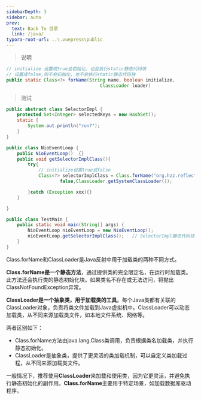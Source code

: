 ```yaml
---
sidebarDepth: 3
sidebar: auto
prev:
  text: Back To 目录
  link: /java/
typora-root-url: ..\.vuepress\public
---
```




> 说明

```java
// initialize 设置成true会初始化，也会执行static静态代码块
// 设置成false,则不会初始化，也不会执行static静态代码块
public static Class<?> forName(String name, boolean initialize,
                                   ClassLoader loader)
```

> 测试

```java
public abstract class SelectorImpl {
    protected Set<Integer> selectedKeys = new HashSet();
    static {
        System.out.println("run?");
    }
}
```

```java
public class NioEventLoop {
    public NioEventLoop()  {}
    public void getSelectorImplClass(){
        try{
            // initialize设置true或false
            Class<?> selectorImplClass = Class.forName("org.hzz.reflect.netty.SelectorImpl",
                    false,ClassLoader.getSystemClassLoader());

        }catch (Exception xxx){}
    }

}
```

```java
public class TestMain {
    public static void main(String[] args) {
        NioEventLoop nioEventLoop = new NioEventLoop();
        nioEventLoop.getSelectorImplClass();   // SelectorImpl静态代码块没有执行
    }
}
```

Class.forName和ClassLoader是Java反射中用于加载类的两种不同方式。

**Class.forName是一个静态方法**，通过提供类的完全限定名，在运行时加载类。此方法还会执行类的静态初始化块。如果类名不存在或无法访问，将抛出ClassNotFoundException异常。

**ClassLoader是一个抽象类，用于加载类的工具**。每个Java类都有关联的ClassLoader对象，负责将类文件加载到Java虚拟机中。ClassLoader可以动态加载类，从不同来源加载类文件，如本地文件系统、网络等。

两者区别如下：

- Class.forName方法由java.lang.Class类调用，负责根据类名加载类，并执行静态初始化。
- ClassLoader是抽象类，提供了更灵活的类加载机制，可以自定义类加载过程，从不同来源加载类文件。

一般情况下，推荐使用**ClassLoader**来加载和使用类，因为它更灵活，并避免执行静态初始化的副作用。**Class.forName**主要用于特定场景，如加载数据库驱动程序。
